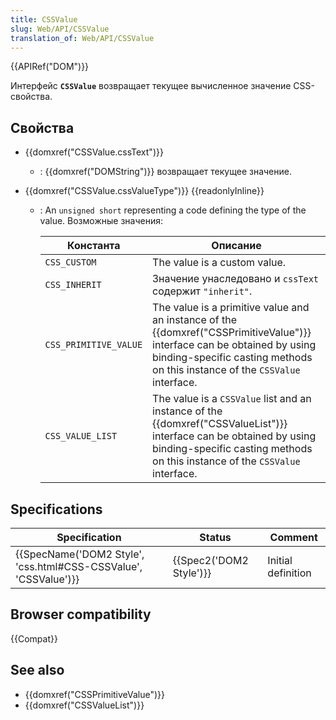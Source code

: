 ```yaml
---
title: CSSValue
slug: Web/API/CSSValue
translation_of: Web/API/CSSValue
---
```


{{APIRef("DOM")}}

Интерфейс **`CSSValue`** возвращает текущее вычисленное значение CSS-свойства.

## Свойства

- {{domxref("CSSValue.cssText")}}
  - : {{domxref("DOMString")}} возвращает текущее значение.
- {{domxref("CSSValue.cssValueType")}} {{readonlyInline}}

  - : An `unsigned short` representing a code defining the type of the value. Возможные значения:

    | Константа             | Описание                                                                                                                                                                                                             |
    | --------------------- | -------------------------------------------------------------------------------------------------------------------------------------------------------------------------------------------------------------------- |
    | `CSS_CUSTOM`          | The value is a custom value.                                                                                                                                                                                         |
    | `CSS_INHERIT`         | Значение унаследовано и `cssText` содержит `"inherit"`.                                                                                                                                                              |
    | `CSS_PRIMITIVE_VALUE` | The value is a primitive value and an instance of the {{domxref("CSSPrimitiveValue")}} interface can be obtained by using binding-specific casting methods on this instance of the `CSSValue` interface. |
    | `CSS_VALUE_LIST`      | The value is a `CSSValue` list and an instance of the {{domxref("CSSValueList")}} interface can be obtained by using binding-specific casting methods on this instance of the `CSSValue` interface.         |

## Specifications

| Specification                                                                        | Status                           | Comment            |
| ------------------------------------------------------------------------------------ | -------------------------------- | ------------------ |
| {{SpecName('DOM2 Style', 'css.html#CSS-CSSValue', 'CSSValue')}} | {{Spec2('DOM2 Style')}} | Initial definition |

## Browser compatibility

{{Compat}}

## See also

- {{domxref("CSSPrimitiveValue")}}
- {{domxref("CSSValueList")}}
